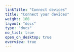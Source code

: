 ```yaml
---
linkTitle: "Connect devices"
title: "Connect your devices"
weight: 100
layout: "docs"
type: "docs"
no_list: true
open_on_desktop: true
overview: true
---
```


